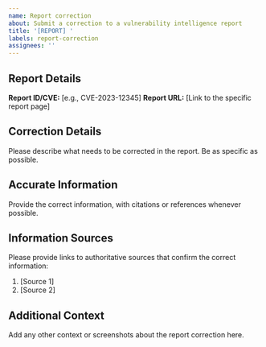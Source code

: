```yaml
---
name: Report correction
about: Submit a correction to a vulnerability intelligence report
title: '[REPORT] '
labels: report-correction
assignees: ''
---
```


## Report Details
**Report ID/CVE:** [e.g., CVE-2023-12345]
**Report URL:** [Link to the specific report page]

## Correction Details
Please describe what needs to be corrected in the report. Be as specific as possible.

## Accurate Information
Provide the correct information, with citations or references whenever possible.

## Information Sources
Please provide links to authoritative sources that confirm the correct information:
1. [Source 1]
2. [Source 2]

## Additional Context
Add any other context or screenshots about the report correction here.